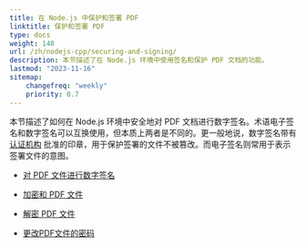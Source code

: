 ```yaml
---
title: 在 Node.js 中保护和签署 PDF
linktitle: 保护和签署 PDF
type: docs
weight: 140
url: /zh/nodejs-cpp/securing-and-signing/
description: 本节描述了在 Node.js 环境中使用签名和保护 PDF 文档的功能。
lastmod: "2023-11-16"
sitemap:
    changefreq: "weekly"
    priority: 0.7
---
```


本节描述了如何在 Node.js 环境中安全地对 PDF 文档进行数字签名。术语电子签名和数字签名可以互换使用，但本质上两者是不同的。更一般地说，数字签名带有 [认证机构](https://en.wikipedia.org/wiki/Certificate_authority) 批准的印章，用于保护签署的文件不被篡改。而电子签名则常用于表示签署文件的意图。

- [对 PDF 文件进行数字签名](/pdf/zh/nodejs-cpp/sign-pdf/)
- [加密和 PDF 文件](/pdf/zh/nodejs-cpp/encrypt-pdf/)

- [解密 PDF 文件](/pdf/zh/nodejs-cpp/decrypt-pdf/)
 - [更改PDF文件的密码](/pdf/zh/nodejs-cpp/change-password-pdf/)